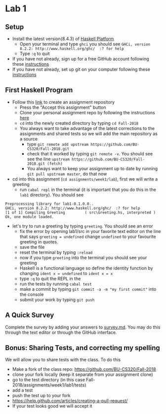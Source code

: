 # Lab 1

## Setup
* Install the latest version(8.4.3) of [Haskell Platform](https://www.haskell.org/platform/)
  * Open your terminal and type ```ghci``` you should see ```GHCi, version 8.2.2: http://www.haskell.org/ghc/  :? for help```
  * Type ```:q``` to quit
* If you have not already, sign up for a free GitHub account following these [instructions](https://help.github.com/articles/signing-up-for-a-new-github-account/)
* If you have not already, set up git on your computer following these [instructions](https://help.github.com/articles/set-up-git/)

## First Haskell Program
* Follow this [link](https://classroom.github.com/a/1ShFqja_) to create an assignment repository
  * Press the "Accept this assignment" button
  * Clone your personal assignment repo by following the instructions [here](https://help.github.com/articles/cloning-a-repository/)
  * ```cd``` into the newly created directory by typing ```cd Fall-2018```
  * You always want to take advantage of the latest corrections to the assignments and shared tests so we will add the main repository as a source
    * type ```git remote add upstream https://github.com/BU-CS320/Fall-2018.git```
    * check that it worked by typing ```git remote -v```.  You should see see the line ```upstream https://github.com/BU-CS320/Fall-2018.git (fetch)```
    * You always want to keep your assignment up to date by running ```git pull upstream master```, do that now
* cd into this assignment (```cd assignments/week1/lab```), first we will write a greeting
  * run ```cabal repl``` in the terminal (it is important that you do this in the ```lab1``` directory).  You should see 
```
Preprocessing library for lab1-0.1.0.0..
GHCi, version 8.2.2: http://www.haskell.org/ghc/  :? for help
[1 of 1] Compiling Greeting         ( src\Greeting.hs, interpreted )
Ok, one module loaded.
```
* let's try to run a greeting by typing ```greeting```.  You should see an error
  * fix the error by opening lab1/src in your favorite text editor on the line that says ```greeting = undefined``` change ```undefined``` to your favourite greeting in quotes.
  * save the file
  * reset the terminal by typing ```:reload```
  * now if you type ```greeting``` into the terminal you should see your greeting
  * Haskell is a functional language so define the identity function by changing ```ident x = undefined``` to  ```ident x = x```
  * type ```:q``` to quit the REPL in the 
  * run the tests by running ```cabal test```
  * make a commit by typing ```git commit -a -m "my first commit"``` into the console
  * submit your work by typing ```git push```


## A Quick Survey
Complete the survey by adding your answers to [survey.md](survey.md).  You may do this through the text editor or through the GitHub interface.
  
## Bonus: Sharing Tests, and correcting my spelling
We will allow you to share tests with the class. To do this 
 * Make a fork of the class repo: https://github.com/BU-CS320/Fall-2018
 * clone your fork locally (keep it separate from your assignment clone)
 * go to the test directory (in this case Fall-2018/assignments/week1/lab1/tests)
 * add a test
 * push the test up to your fork
 * https://help.github.com/articles/creating-a-pull-request/
 * If your test looks good we will accept it
